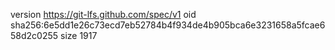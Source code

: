 version https://git-lfs.github.com/spec/v1
oid sha256:6e5dd1e26c73ecd7eb52784b4f934de4b905bca6e3231658a5fcae658d2c0255
size 1917
